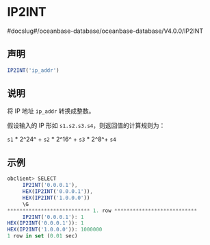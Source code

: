 IP2INT 
===========================
#docslug#/oceanbase-database/oceanbase-database/V4.0.0/IP2INT


声明 
-----------------------

```javascript
IP2INT('ip_addr')
```



说明 
-----------------------

将 IP 地址 `ip_addr` 转换成整数。

假设输入的 IP 形如 `s1.s2.s3.s4`，则返回值的计算规则为：

`s1` \* 2^24^ + `s2` \* 2^16^ + `s3` \* 2^8^+ `s4`

示例 
-----------------------

```javascript
obclient> SELECT
     IP2INT('0.0.0.1'),
     HEX(IP2INT('0.0.0.1')),
     HEX(IP2INT('1.0.0.0'))
     \G
*************************** 1. row ***************************
     IP2INT('0.0.0.1'): 1
HEX(IP2INT('0.0.0.1')): 1
HEX(IP2INT('1.0.0.0')): 1000000
1 row in set (0.01 sec)
```


